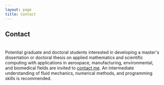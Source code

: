 ```yaml
---
layout: page
title: Contact
---
```


## Contact

<p style="margin-bottom:1cm;"></p>

Potential graduate and doctoral students interested in developing a master's dissertation or doctoral thesis on applied mathematics and scientific computing with applications in aerospace, manufacturing, environmental, and biomedical fields are invited to [contact me](mailto:rcosta@dep.uminho.pt). An intermediate understanding of fluid mechanics, numerical methods, and programming skills is recommended.
